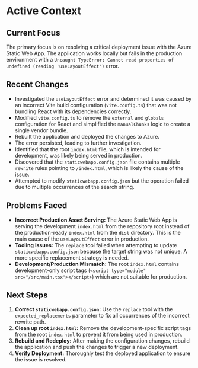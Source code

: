 # Active Context

## Current Focus
The primary focus is on resolving a critical deployment issue with the Azure Static Web App. The application works locally but fails in the production environment with a `Uncaught TypeError: Cannot read properties of undefined (reading 'useLayoutEffect')` error.

## Recent Changes
- Investigated the `useLayoutEffect` error and determined it was caused by an incorrect Vite build configuration (`vite.config.ts`) that was not bundling React with its dependencies correctly.
- Modified `vite.config.ts` to remove the `external` and `globals` configuration for React and simplified the `manualChunks` logic to create a single vendor bundle.
- Rebuilt the application and deployed the changes to Azure.
- The error persisted, leading to further investigation.
- Identified that the root `index.html` file, which is intended for development, was likely being served in production.
- Discovered that the `staticwebapp.config.json` file contains multiple `rewrite` rules pointing to `/index.html`, which is likely the cause of the issue.
- Attempted to modify `staticwebapp.config.json` but the operation failed due to multiple occurrences of the search string.

## Problems Faced
- **Incorrect Production Asset Serving:** The Azure Static Web App is serving the development `index.html` from the repository root instead of the production-ready `index.html` from the `dist` directory. This is the main cause of the `useLayoutEffect` error in production.
- **Tooling Issues:** The `replace` tool failed when attempting to update `staticwebapp.config.json` because the target string was not unique. A more specific replacement strategy is needed.
- **Development/Production Mismatch:** The root `index.html` contains development-only script tags (`<script type="module" src="/src/main.tsx"></script>`) which are not suitable for production.

## Next Steps
1.  **Correct `staticwebapp.config.json`:** Use the `replace` tool with the `expected_replacements` parameter to fix all occurrences of the incorrect rewrite path.
2.  **Clean up root `index.html`:** Remove the development-specific script tags from the root `index.html` to prevent it from being used in production.
3.  **Rebuild and Redeploy:** After making the configuration changes, rebuild the application and push the changes to trigger a new deployment.
4.  **Verify Deployment:** Thoroughly test the deployed application to ensure the issue is resolved.
